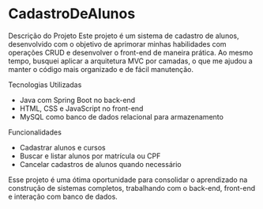 # CadastroDeAlunos

Descrição do Projeto
Este projeto é um sistema de cadastro de alunos, desenvolvido com o objetivo de aprimorar minhas habilidades com operações CRUD e desenvolver o front-end de maneira prática. Ao mesmo tempo, busquei aplicar a arquitetura MVC por camadas, o que me ajudou a manter o código mais organizado e de fácil manutenção.

Tecnologias Utilizadas
- Java com Spring Boot no back-end
- HTML, CSS e JavaScript no front-end
- MySQL como banco de dados relacional para armazenamento

Funcionalidades
- Cadastrar alunos e cursos
- Buscar e listar alunos por matrícula ou CPF
- Cancelar cadastros de alunos quando necessário

Esse projeto é uma ótima oportunidade para consolidar o aprendizado na construção de sistemas completos, trabalhando com o back-end, front-end e interação com banco de dados.
